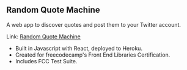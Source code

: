 ## Random Quote Machine

A web app to discover quotes and post them to your Twitter account.

Link: [Random Quote Machine](https://guarded-anchorage-42384.herokuapp.com/)

* Built in Javascript with React, deployed to Heroku.
* Created for freecodecamp's Front End Libraries Certification.
* Includes FCC Test Suite.
